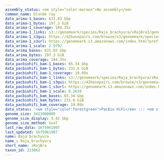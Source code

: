 ```yaml
---
assembly_status: <em style="color:maroon">No assembly</em>
common_name: blonde ray
data_arima-1_bases: 631.03 Gbp
data_arima-1_bytes: 197.3 GiB
data_arima-1_coverage: 184.35x
data_arima-1_links: s3://genomeark/species/Raja_brachyura/sRajBra1/genomic_data/arima/<br>
data_arima-1_s3gui: https://42basepairs.com/browse/s3/genomeark/species/Raja_brachyura/sRajBra1/genomic_data/arima/
data_arima-1_s3url: https://genomeark.s3.amazonaws.com/index.html?prefix=species/Raja_brachyura/sRajBra1/genomic_data/arima/
data_arima-1_scale: 2.9792
data_arima_bases: 631.03 Gbp
data_arima_bytes: 197.3 GiB
data_arima_coverage: 184.35x
data_pacbiohifi_bam-1_bases: 65.34 Gbp
data_pacbiohifi_bam-1_bytes: 231.6 GiB
data_pacbiohifi_bam-1_coverage: 19.09x
data_pacbiohifi_bam-1_links: s3://genomeark/species/Raja_brachyura/sRajBra1/genomic_data/pacbio_hifi/<br>
data_pacbiohifi_bam-1_s3gui: https://42basepairs.com/browse/s3/genomeark/species/Raja_brachyura/sRajBra1/genomic_data/pacbio_hifi/
data_pacbiohifi_bam-1_s3url: https://genomeark.s3.amazonaws.com/index.html?prefix=species/Raja_brachyura/sRajBra1/genomic_data/pacbio_hifi/
data_pacbiohifi_bam-1_scale: 0.2628
data_pacbiohifi_bam_bases: 65.34 Gbp
data_pacbiohifi_bam_bytes: 231.6 GiB
data_pacbiohifi_bam_coverage: 19.09x
data_status: '<em style="color:forestgreen">PacBio HiFi</em> ::: <em style="color:forestgreen">Arima</em>'
genome_size: 3423000000
genome_size_display: 3.42 Gbp
genome_size_method: GoaT
last_raw_data: 1675961907
last_updated: 1675961907
name: Raja brachyura
name_: Raja_brachyura
short_name: sRajBra
taxon_id: 223862
---
```

